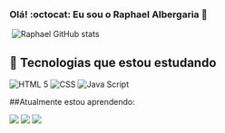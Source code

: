 ### Olá! :octocat: Eu sou o Raphael Albergaria 👋

[![]()]()
![Raphael GitHub stats](https://github-readme-stats.vercel.app/api?username=Raphael-Albergaria&show_icons=true&theme=dark)

## :school_satchel: Tecnologias que estou estudando 

![HTML 5](https://img.shields.io/badge/HTML-323330?style=for-the-badge&logo=html5&logoColor=0056db)
![CSS](https://img.shields.io/badge/CSS-323330?&style=for-the-badge&logo=css3&logoColor=0056db)
![Java Script](https://img.shields.io/badge/JavaScript-323330?style=for-the-badge&logo=javascript&logoColor=0056db)

##Atualmente estou aprendendo:


<img src="https://cdn.jsdelivr.net/gh/devicons/devicon/icons/csharp/csharp-original.svg" />
<img src="https://cdn.jsdelivr.net/gh/devicons/devicon/icons/html5/html5-plain-wordmark.svg" />
<img src="https://cdn.jsdelivr.net/gh/devicons/devicon/icons/css3/css3-original.svg" />
          